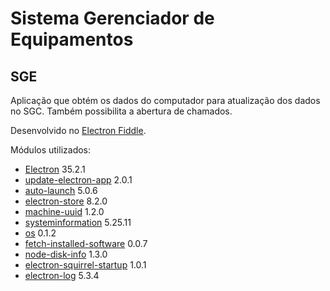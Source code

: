 # Sistema Gerenciador de Equipamentos
## SGE

Aplicação que obtém os dados do computador para atualização dos dados no SGC. Também possibilita a abertura de chamados.

Desenvolvido no [Electron Fiddle](https://www.electronjs.org/pt/fiddle).

Módulos utilizados:

- [Electron](https://releases.electronjs.org/) 35.2.1
- [update-electron-app](https://www.npmjs.com/package/update-electron-app) 2.0.1
- [auto-launch](https://www.npmjs.com/package/auto-launch) 5.0.6
- [electron-store](https://www.npmjs.com/package/electron-store) 8.2.0
- [machine-uuid](https://www.npmjs.com/package/machine-uuid) 1.2.0
- [systeminformation](https://systeminformation.io/) 5.25.11
- [os](https://www.npmjs.com/package/os) 0.1.2
- [fetch-installed-software](https://www.npmjs.com/package/fetch-installed-software) 0.0.7
- [node-disk-info](https://www.npmjs.com/package/node-disk-info) 1.3.0
- [electron-squirrel-startup](https://www.npmjs.com/package/electron-squirrel-startup) 1.0.1
- [electron-log](https://www.npmjs.com/package/electron-log) 5.3.4
